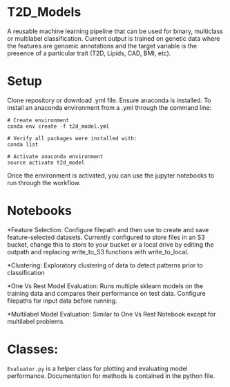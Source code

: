 # T2D_Models
A reusable machine learning pipeline that can be used for binary, multiclass or multilabel classification. Current output is trained on genetic data where the features are genomic annotations and the target variable is the presence of a particular trait (T2D, Lipids, CAD, BMI, etc). 

# Setup
Clone repository or download .yml file. Ensure anaconda is installed. To install an anaconda environment from a .yml through the command line:

```
# Create environment
conda env create -f t2d_model.yml

# Verify all packages were installed with:
conda list

# Activate anaconda environment
source activate t2d_model
```

Once the environment is activated, you can use the jupyter notebooks to run through the workflow.

# Notebooks
*Feature Selection: Configure filepath and then use to create and save feature-selected datasets. Currently configured to store files in an S3 bucket, change this to store to your bucket or a local drive by editing the outpath and replacing write_to_S3 functions with write_to_local. 

*Clustering: Exploratory clustering of data to detect patterns prior to classification

*One Vs Rest Model Evaluation: Runs multiple sklearn models on the training data and compares their performance on test data. Configure filepaths for input data before running. 

*Multilabel Model Evaluation: Similar to One Vs Rest Notebook except for multilabel problems. 

# Classes:
`Evaluator.py` is a helper class for plotting and evaluating model performance. Documentation for methods is contained in the python file. 
